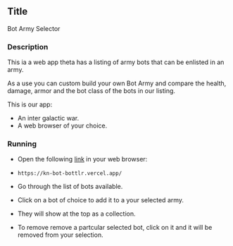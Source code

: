 ## Title

Bot Army Selector

### Description

This ia a web app theta has a listing of army bots that can be enlisted in an army.

As a use you can custom build your own Bot Army and compare the health, damage, armor and the bot class of the bots in our listing.

This is our app:



* An inter galactic war.
* A web browser of your choice.

### Running

* Open the following [link](https://kn-bot-bottlr.vercel.app/) in your web browser:

* ``` https://kn-bot-bottlr.vercel.app/ ```

* Go through the list of bots available.

* Click on a bot of choice to add it to a your selected army.

* They will show at the top as a collection.

* To remove remove a partcular selected bot, click on it and it will be removed from your selection.
